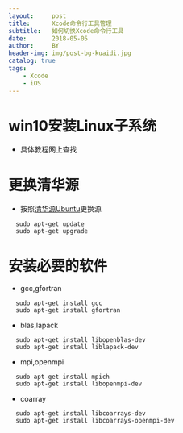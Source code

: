 ```yaml
---
layout:     post
title:      Xcode命令行工具管理
subtitle:   如何切换Xcode命令行工具
date:       2018-05-05
author:     BY
header-img: img/post-bg-kuaidi.jpg
catalog: true
tags:
    - Xcode
    - iOS
---
```

# win10安装Linux子系统
* 具体教程网上查找
# 更换清华源 
* 按照[清华源Ubuntu](https://mirrors.tuna.tsinghua.edu.cn/help/ubuntu/)更换源
``` shell
  sudo apt-get update
  sudo apt-get upgrade
```
# 安装必要的软件
* gcc,gfortran
``` shell
  sudo apt-get install gcc
  sudo apt-get install gfortran
```
* blas,lapack
``` shell
  sudo apt-get install libopenblas-dev
  sudo apt-get install liblapack-dev
```
* mpi,openmpi
``` shell
  sudo apt-get install mpich
  sudo apt-get install libopenmpi-dev
```
* coarray
``` shell
  sudo apt-get install libcoarrays-dev
  sudo apt-get install libcoarrays-openmpi-dev
```
